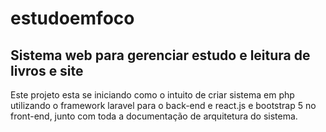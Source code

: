 # estudoemfoco
## Sistema web para gerenciar estudo e leitura de livros e site

Este projeto esta se iniciando como o intuito de criar sistema em php utilizando o framework laravel para o back-end e react.js e bootstrap 5 no front-end, junto com toda a documentação de arquitetura do sistema.